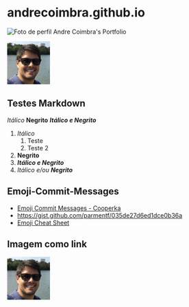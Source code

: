 # andrecoimbra.github.io
![Foto de perfil](https://moodle.ifg.edu.br/pluginfile.php/27604/user/icon/academi/f1?rev=365489)
Andre Coimbra's Portfolio


![Foto de perfil local](img/f1.jpeg)

## Testes Markdown

_Itálico_
__Negrito__
___Itálico e Negrito___

1. *Itálico*
    1. Teste
    2. Teste 2
2. **Negrito**
3. ***Itálico e Negrito***
4. *Itálico e/ou **Negrito*** 

## Emoji-Commit-Messages
* [Emoji Commit Messages - Cooperka](https://github.com/cooperka/emoji-commit-messages)
* https://gist.github.com/parmentf/035de27d6ed1dce0b36a
* [Emoji Cheat Sheet](https://www.webfx.com/tools/emoji-cheat-sheet/)

## Imagem como link
[![Foto de perfil local](img/f1.jpeg)](https://moodle.ifg.edu.br)
